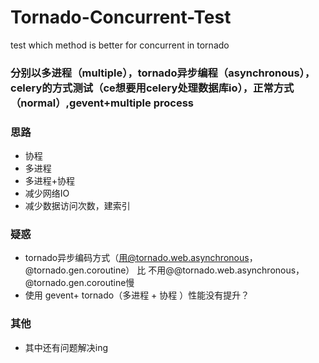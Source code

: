 # Tornado-Concurrent-Test
test which method is better for concurrent in tornado
### 分别以多进程（multiple），tornado异步编程（asynchronous），celery的方式测试（ce想要用celery处理数据库io），正常方式（normal）,gevent+multiple process
### 思路
+ 协程
+ 多进程
+ 多进程+协程
+ 减少网络IO
+ 减少数据访问次数，建索引

### 疑惑
+ tornado异步编码方式（用@tornado.web.asynchronous，@tornado.gen.coroutine） 比 不用@@tornado.web.asynchronous，@tornado.gen.coroutine慢
+ 使用 gevent+ tornado（多进程 + 协程 ）性能没有提升？

### 其他

+ 其中还有问题解决ing
